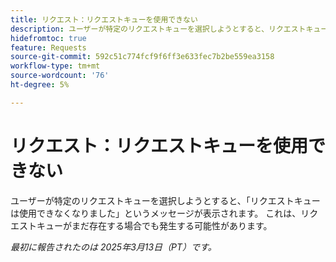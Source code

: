 ```yaml
---
title: リクエスト：リクエストキューを使用できない
description: ユーザーが特定のリクエストキューを選択しようとすると、リクエストキューは使用できなくなりました。 これは、リクエストキューがまだ存在する場合でも発生する可能性があります。
hidefromtoc: true
feature: Requests
source-git-commit: 592c51c774fcf9f6ff3e633fec7b2be559ea3158
workflow-type: tm+mt
source-wordcount: '76'
ht-degree: 5%

---
```



# リクエスト：リクエストキューを使用できない

ユーザーが特定のリクエストキューを選択しようとすると、「リクエストキューは使用できなくなりました」というメッセージが表示されます。 これは、リクエストキューがまだ存在する場合でも発生する可能性があります。

_最初に報告されたのは 2025年3月13日（PT）です。_
